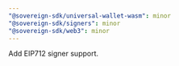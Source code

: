 ```yaml
---
"@sovereign-sdk/universal-wallet-wasm": minor
"@sovereign-sdk/signers": minor
"@sovereign-sdk/web3": minor
---
```


Add EIP712 signer support.
